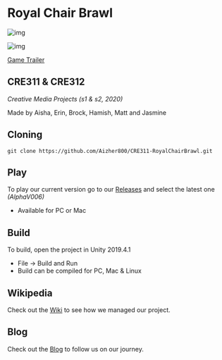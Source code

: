 # Royal Chair Brawl
![img](https://i.imgur.com/tAqrZdJ.png)

![img](https://imgur.com/ke50BoX.png)


[Game Trailer](https://youtu.be/Qg8J8aC-q6s)

## CRE311 & CRE312
_Creative Media Projects (s1 & s2, 2020)_

Made by Aisha, Erin, Brock, Hamish, Matt and Jasmine

## Cloning
```
git clone https://github.com/Aizher800/CRE311-RoyalChairBrawl.git
```
## Play

To play our current version go to our [Releases](https://github.com/Aizher800/CRE311-RoyalChairBrawl/releases)
and select the latest one _(AlphaV006)_
*  Available for PC or Mac

## Build

To build, open the project in Unity 2019.4.1
* File -> Build and Run
* Build can be compiled for PC, Mac & Linux

## Wikipedia

Check out the [Wiki](https://github.com/Aizher800/CRE311-RoyalChairBrawl/wiki) to see how we managed our project.


## Blog

Check out the [Blog](https://lemonopoly.wixsite.com/royalchairbrawl) to follow us on our journey.
